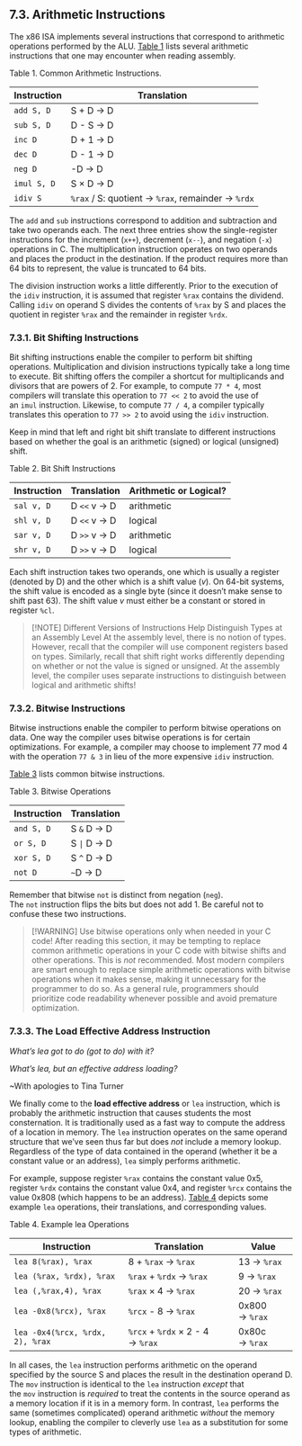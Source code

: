 ## 7.3. Arithmetic Instructions

The x86 ISA implements several instructions that correspond to arithmetic operations performed by the ALU. [Table 1](https://diveintosystems.org/book/C7-x86_64/arithmetic.html#OtherArithmetic) lists several arithmetic instructions that one may encounter when reading assembly.

Table 1. Common Arithmetic Instructions.

|Instruction|Translation|
|---|---|
|`add S, D`|S + D → D|
|`sub S, D`|D - S → D|
|`inc D`|D + 1 → D|
|`dec D`|D - 1 → D|
|`neg D`|-D → D|
|`imul S, D`|S × D → D|
|`idiv S`|`%rax` / S: quotient → `%rax`, remainder → `%rdx`|

The `add` and `sub` instructions correspond to addition and subtraction and take two operands each. The next three entries show the single-register instructions for the increment (`x++`), decrement (`x--`), and negation (`-x`) operations in C. The multiplication instruction operates on two operands and places the product in the destination. If the product requires more than 64 bits to represent, the value is truncated to 64 bits.

The division instruction works a little differently. Prior to the execution of the `idiv` instruction, it is assumed that register `%rax` contains the dividend. Calling `idiv` on operand S divides the contents of `%rax` by S and places the quotient in register `%rax` and the remainder in register `%rdx`.

### [](https://diveintosystems.org/book/C7-x86_64/arithmetic.html#_bit_shifting_instructions)7.3.1. Bit Shifting Instructions

Bit shifting instructions enable the compiler to perform bit shifting operations. Multiplication and division instructions typically take a long time to execute. Bit shifting offers the compiler a shortcut for multiplicands and divisors that are powers of 2. For example, to compute `77 * 4`, most compilers will translate this operation to `77 << 2` to avoid the use of an `imul` instruction. Likewise, to compute `77 / 4`, a compiler typically translates this operation to `77 >> 2` to avoid using the `idiv` instruction.

Keep in mind that left and right bit shift translate to different instructions based on whether the goal is an arithmetic (signed) or logical (unsigned) shift.

Table 2. Bit Shift Instructions

|Instruction|Translation|Arithmetic or Logical?|
|---|---|---|
|`sal v, D`|D `<<` v → D|arithmetic|
|`shl v, D`|D `<<` v → D|logical|
|`sar v, D`|D `>>` v → D|arithmetic|
|`shr v, D`|D `>>` v → D|logical|

Each shift instruction takes two operands, one which is usually a register (denoted by D) and the other which is a shift value (_v_). On 64-bit systems, the shift value is encoded as a single byte (since it doesn’t make sense to shift past 63). The shift value _v_ must either be a constant or stored in register `%cl`.


> [!NOTE] Different Versions of Instructions Help Distinguish Types at an Assembly Level
> At the assembly level, there is no notion of types. However, recall that the compiler will use component registers based on types. Similarly, recall that shift right works differently depending on whether or not the value is signed or unsigned. At the assembly level, the compiler uses separate instructions to distinguish between logical and arithmetic shifts!

### [](https://diveintosystems.org/book/C7-x86_64/arithmetic.html#_bitwise_instructions)7.3.2. Bitwise Instructions

Bitwise instructions enable the compiler to perform bitwise operations on data. One way the compiler uses bitwise operations is for certain optimizations. For example, a compiler may choose to implement 77 mod 4 with the operation `77 & 3` in lieu of the more expensive `idiv` instruction.

[Table 3](https://diveintosystems.org/book/C7-x86_64/arithmetic.html#Tab64Bitwise) lists common bitwise instructions.

Table 3. Bitwise Operations

|Instruction|Translation|
|---|---|
|`and S, D`|S `&` D → D|
|`or S, D`|S `\|` D → D|
|`xor S, D`|S `^` D → D|
|`not D`|`~`D → D|

Remember that bitwise `not` is distinct from negation (`neg`). The `not` instruction flips the bits but does not add 1. Be careful not to confuse these two instructions.


> [!WARNING] Use bitwise operations only when needed in your C code!
> After reading this section, it may be tempting to replace common arithmetic operations in your C code with bitwise shifts and other operations. This is _not_ recommended. Most modern compilers are smart enough to replace simple arithmetic operations with bitwise operations when it makes sense, making it unnecessary for the programmer to do so. As a general rule, programmers should prioritize code readability whenever possible and avoid premature optimization.

### [](https://diveintosystems.org/book/C7-x86_64/arithmetic.html#_the_load_effective_address_instruction)7.3.3. The Load Effective Address Instruction

_What’s lea got to do (got to do) with it?_

_What’s lea, but an effective address loading?_

~With apologies to Tina Turner

We finally come to the **load effective address** or `lea` instruction, which is probably the arithmetic instruction that causes students the most consternation. It is traditionally used as a fast way to compute the address of a location in memory. The `lea` instruction operates on the same operand structure that we’ve seen thus far but does _not_ include a memory lookup. Regardless of the type of data contained in the operand (whether it be a constant value or an address), `lea` simply performs arithmetic.

For example, suppose register `%rax` contains the constant value 0x5, register `%rdx` contains the constant value 0x4, and register `%rcx` contains the value 0x808 (which happens to be an address). [Table 4](https://diveintosystems.org/book/C7-x86_64/arithmetic.html#leaEx) depicts some example `lea` operations, their translations, and corresponding values.

Table 4. Example lea Operations

|Instruction|Translation|Value|
|---|---|---|
|`lea 8(%rax), %rax`|8 + `%rax` → `%rax`|13 → `%rax`|
|`lea (%rax, %rdx), %rax`|`%rax` + `%rdx` → `%rax`|9 → `%rax`|
|`lea (,%rax,4), %rax`|`%rax` × 4 → `%rax`|20 → `%rax`|
|`lea -0x8(%rcx), %rax`|`%rcx` - 8 → `%rax`|0x800 → `%rax`|
|`lea -0x4(%rcx, %rdx, 2), %rax`|`%rcx` + `%rdx` × 2 - 4 → `%rax`|0x80c → `%rax`|

In all cases, the `lea` instruction performs arithmetic on the operand specified by the source S and places the result in the destination operand D. The `mov` instruction is identical to the `lea` instruction _except_ that the `mov` instruction is _required_ to treat the contents in the source operand as a memory location if it is in a memory form. In contrast, `lea` performs the same (sometimes complicated) operand arithmetic _without_ the memory lookup, enabling the compiler to cleverly use `lea` as a substitution for some types of arithmetic.